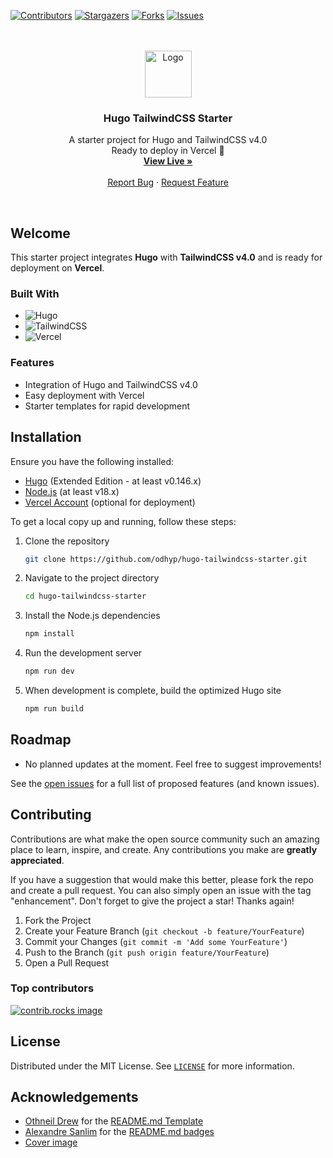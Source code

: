 <!-- PROJECT SHIELDS -->

[![Contributors][contributors-shield]][contributors-url]
[![Stargazers][stars-shield]][stars-url]
[![Forks][forks-shield]][forks-url]
[![Issues][issues-shield]][issues-url]

<!-- PROJECT LOGO -->
<br />
<br />
<div align="center">
  <a href="https://github.com/odhyp/hugo-tailwindcss-starter">
    <img src="https://upload.wikimedia.org/wikipedia/commons/a/af/Logo_of_Hugo_the_static_website_generator.svg" alt="Logo" width="auto" height="75">
  </a>

<h3 align="center">Hugo TailwindCSS Starter</h3>

  <p align="center">
    A starter project for Hugo and TailwindCSS v4.0
    <br />
    Ready to deploy in Vercel 🚀
    <br />
    <a href="https://hugo-tailwindcss-starter.vercel.app/"><strong>View Live »</strong></a>
    <br />
    <br />
    <a href="https://github.com/odhyp/hugo-tailwindcss-starter/issues/new?labels=bug&template=bug-report---.md">Report Bug</a>
    &middot;
    <a href="https://github.com/odhyp/hugo-tailwindcss-starter/issues/new?labels=enhancement&template=feature-request---.md">Request Feature</a>
  </p>
    <br />
</div>

<!-- ABOUT THE PROJECT -->

## Welcome

This starter project integrates **Hugo** with **TailwindCSS v4.0** and is ready for deployment on **Vercel**.

### Built With

- ![Hugo](https://img.shields.io/badge/Hugo-FF4088?style=for-the-badge&logo=hugo&logoColor=white)
- ![TailwindCSS](https://img.shields.io/badge/tailwindcss-%2338B2AC.svg?style=for-the-badge&logo=tailwind-css&logoColor=white)
- ![Vercel](https://img.shields.io/badge/vercel-%23000000.svg?style=for-the-badge&logo=vercel&logoColor=white)

### Features

- Integration of Hugo and TailwindCSS v4.0
- Easy deployment with Vercel
- Starter templates for rapid development

<!-- GETTING STARTED -->

## Installation

Ensure you have the following installed:

- [Hugo](https://gohugo.io/installation/) (Extended Edition - at least v0.146.x)
- [Node.js](https://nodejs.org/en/download) (at least v18.x)
- [Vercel Account](https://vercel.com/signup) (optional for deployment)

To get a local copy up and running, follow these steps:

1. Clone the repository

   ```bash
   git clone https://github.com/odhyp/hugo-tailwindcss-starter.git
   ```

2. Navigate to the project directory

   ```bash
   cd hugo-tailwindcss-starter
   ```

3. Install the Node.js dependencies

   ```bash
   npm install
   ```

4. Run the development server

   ```bash
   npm run dev
   ```

5. When development is complete, build the optimized Hugo site

   ```bash
   npm run build
   ```

<!-- ROADMAP -->

## Roadmap

- No planned updates at the moment. Feel free to suggest improvements!

See the [open issues](https://github.com/odhyp/hugo-tailwindcss-starter/issues) for a full list of proposed features (and known issues).

<!-- CONTRIBUTING -->

## Contributing

Contributions are what make the open source community such an amazing place to learn, inspire, and create. Any contributions you make are **greatly appreciated**.

If you have a suggestion that would make this better, please fork the repo and create a pull request. You can also simply open an issue with the tag "enhancement".
Don't forget to give the project a star! Thanks again!

1. Fork the Project
2. Create your Feature Branch (`git checkout -b feature/YourFeature`)
3. Commit your Changes (`git commit -m 'Add some YourFeature'`)
4. Push to the Branch (`git push origin feature/YourFeature`)
5. Open a Pull Request

### Top contributors

<a href="https://github.com/odhyp/hugo-tailwindcss-starter/graphs/contributors">
  <img src="https://contrib.rocks/image?repo=odhyp/hugo-tailwindcss-starter" alt="contrib.rocks image" />
</a>

<!-- LICENSE -->

## License

Distributed under the MIT License. See [`LICENSE`](https://github.com/odhyp/hugo-tailwindcss-starter/blob/master/LICENSE) for more information.

<!-- ACKNOWLEDGMENTS -->

## Acknowledgements

- [Othneil Drew](https://github.com/othneildrew) for the [README.md Template](https://github.com/othneildrew/Best-README-Template)
- [Alexandre Sanlim](https://github.com/alexandresanlim) for the [README.md badges](https://github.com/alexandresanlim/Badges4-README.md-Profile)
- [Cover image](https://upload.wikimedia.org/wikipedia/commons/a/af/Logo_of_Hugo_the_static_website_generator.svg)

<!-- MARKDOWN LINKS & IMAGES -->

[contributors-shield]: https://img.shields.io/github/contributors/odhyp/hugo-tailwindcss-starter.svg?style=for-the-badge
[contributors-url]: https://github.com/odhyp/hugo-tailwindcss-starter/graphs/contributors
[forks-shield]: https://img.shields.io/github/forks/odhyp/hugo-tailwindcss-starter.svg?style=for-the-badge
[forks-url]: https://github.com/odhyp/hugo-tailwindcss-starter/network/members
[stars-shield]: https://img.shields.io/github/stars/odhyp/hugo-tailwindcss-starter.svg?style=for-the-badge
[stars-url]: https://github.com/odhyp/hugo-tailwindcss-starter/stargazers
[issues-shield]: https://img.shields.io/github/issues/odhyp/hugo-tailwindcss-starter.svg?style=for-the-badge
[issues-url]: https://github.com/odhyp/hugo-tailwindcss-starter/issues
